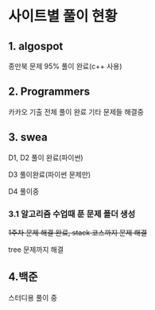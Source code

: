 # 사이트별 풀이 현황

## 1. algospot

종만북 문제 95% 풀이 완료(c++ 사용)



## 2. Programmers

카카오 기출 전체 풀이 완료
기타 문제들 해결중



## 3. swea

D1, D2 풀이 완료(파이썬)

D3 풀이완료(파이썬 문제만)

D4 풀이중

### 3.1 알고리즘 수업때 푼 문제 폴더 생성

~~1주차 문제 해결 완료, stack 코스까지 문제 해결~~

tree 문제까지 해결



## 4.백준

스터디용 풀이 중